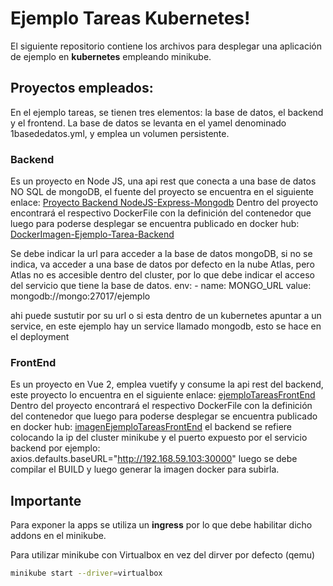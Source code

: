 # Ejemplo Tareas Kubernetes!

El siguiente repositorio contiene los archivos para desplegar una aplicación de ejemplo en **kubernetes** empleando minikube.


## Proyectos empleados:

En el ejemplo tareas, se tienen tres elementos: la base de datos, el backend y el frontend. La base de datos se levanta en el yamel denominado 1basededatos.yml, y emplea un volumen persistente.

### Backend

Es un proyecto en Node JS, una api rest que conecta a una base de datos NO SQL de mongoDB, el fuente del proyecto se encuentra en el siguiente enlace:
[Proyecto Backend NodeJS-Express-Mongodb](https://github.com/calderonperaza/ejemplotareasBackEndExpress)
Dentro del proyecto encontrará el respectivo DockerFile con la definición del contenedor que luego para poderse desplegar se encuentra publicado en docker hub:
[DockerImagen-Ejemplo-Tarea-Backend](https://hub.docker.com/repository/docker/calderonperaza/ejemplobackend)

Se debe indicar la url para acceder a la base de datos mongoDB, si no se indica, va acceder a una base de datos por defecto en la nube Atlas, pero Atlas no es accesible dentro del cluster, por lo que debe indicar el acceso del servicio que tiene la base de datos.
env:
            - name: MONGO_URL
              value: mongodb://mongo:27017/ejemplo

ahi puede sustutir por su url o si esta dentro de un kubernetes apuntar a un service, en este ejemplo hay un service llamado mongodb, esto se hace en el deployment


### FrontEnd

Es un proyecto en Vue 2, emplea vuetify y consume la api rest del backend, este proyecto lo encuentra en el siguiente enlace:
[ejemploTareasFrontEnd](https://github.com/calderonperaza/ejemplotareasfrontend)
Dentro del proyecto encontrará el respectivo DockerFile con la definición del contenedor que luego para poderse desplegar se encuentra publicado en docker hub:
[imagenEjemploTareasFrontEnd](https://hub.docker.com/repository/docker/calderonperaza/ejemplofrontend)
el backend se refiere colocando la ip del cluster minikube y el puerto expuesto por el servicio backend
por ejemplo:
axios.defaults.baseURL="http://192.168.59.103:30000"
luego se debe compilar el BUILD y luego generar la imagen docker para subirla.

## Importante

Para exponer la apps se utiliza un **ingress** por lo que debe habilitar dicho addons en el minikube.

Para utilizar minikube con Virtualbox en vez del dirver por defecto (qemu)
```bash
minikube start --driver=virtualbox
```